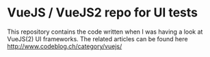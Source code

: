 # VueJS / VueJS2 repo for UI tests

This repository contains the code written when I was having a look at VueJS(2) UI frameworks.
The related articles can be found here http://www.codeblog.ch/category/vuejs/
